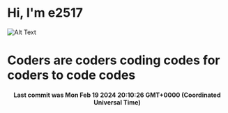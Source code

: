 # Hi, I'm e2517

![Alt Text](https://github.com/E2517/e2517/blob/master/images/background.gif)

# Coders are coders coding codes for coders to code codes

<h4 align="center">Last commit was Mon Feb 19 2024 20:10:26 GMT+0000 (Coordinated Universal Time)</h4>

